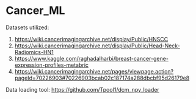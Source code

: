 # Cancer_ML

Datasets utilized:
1. https://wiki.cancerimagingarchive.net/display/Public/HNSCC
2. https://wiki.cancerimagingarchive.net/display/Public/Head-Neck-Radiomics-HN1
3. https://www.kaggle.com/raghadalharbi/breast-cancer-gene-expression-profiles-metabric
4. https://wiki.cancerimagingarchive.net/pages/viewpage.action?pageId=70226903#70226903bcab02c187174a288dbcbf95d26179e8

Data loading tool: https://github.com/Tpool1/dcm_npy_loader
